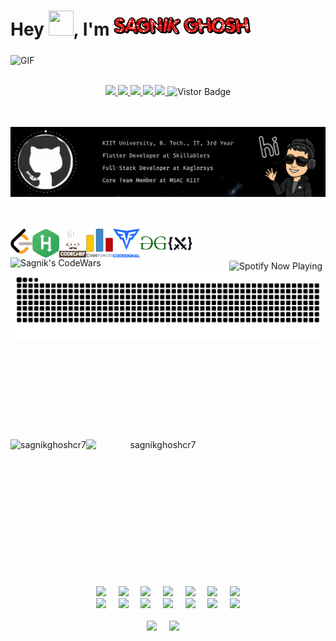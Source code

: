 <h1>Hey <img src="https://media.giphy.com/media/hvRJCLFzcasrR4ia7z/giphy.gif" height="40px" width="40px">, I'm <img src="https://github.com/sagnikghoshcr7/images/blob/master/Profile%20Readme/My%20Name%20Gif.gif" height="30px" width="220px"></h1>
<div>
  <img align="middle" alt="GIF" src="https://readme-typing-svg.herokuapp.com?lines=I'm+a+Developer;I'm+an+App+Developer;I'm+a+MERN+Developer;I'm+a++Freelancer;I+am+a+Machine+Learning+Enthusiast"/>
</div>
<br />
<div>
  <p align="middle">
  <a href="https://www.linkedin.com/in/sagnik-ghosh-564574199">
  <img src="https://img.shields.io/badge/Linkedin-blue?style=flat&logo=linkedin&labelColor=blue">
  </a>
  <a href="mailto:sagnikghoshmandra@gmail.com?subject=Hello%20Sagnik,%20From%20Github">
  <img src="https://img.shields.io/badge/-Gmail-%23db483b?style=flat&logo=Gmail&labelColor=red&logoColor=white">
  </a>
  <a href="https://www.facebook.com/profile.php?id=100036939404474">
  <img src="https://img.shields.io/badge/-Facebook-%230d8bf1?style=flat&logo=Facebook&logoColor=white">
  </a>
  <a href="https://www.instagram.com/sagnikghoshcr7">
  <img src="https://img.shields.io/badge/-Instagram-%23E4405F?style=flat&logo=Instagram&logoColor=white">
  </a>
  <a href="https://twitter.com/Sagnikghoshcr7">
  <img src="https://img.shields.io/badge/-Twitter-%231a91da?style=flat&logo=Twitter&logoColor=white">
  </a>
  <a target="_blank"><img src="https://visitor-badge.glitch.me/badge?page_id=sagnikghoshcr7.sagnikghoshcr7" alt="Vistor Badge"></a>
  </p>
</div>

<br />
<br />

<div>
  <img align="middle" alt="GIF" src="https://github.com/sagnikghoshcr7/images/blob/master/Profile%20Readme/Readme%20Header.gif"/>
</div>

<!-- <div>
  <img align="right" alt="GIF" height="300px" src="https://github.com/sagnikghoshcr7/images/blob/master/Profile%20Readme/Readme%20Header.gif"/>
</div> -->

<!-- <div>
[<img src="https://now-playing-vmk56a653q0yly06o3lmgi3g0.vercel.app/api/spotify-playing" alt="Sagnik Spotify Playing" width="350" />](https://open.spotify.com/playlist/6DDPsthhJTWi0Tnes8kXFo)
</div> -->

<br />
<br />
<br />

<div>
<a href="https://leetcode.com/sagnikghoshcr7/">
  <img align="left" alt="Sagnik's Leetcode" height="40px" width="35px" src="https://github.com/sagnikghoshcr7/images/blob/master/LeetCode_logo.png" />
</a>
<a href="https://www.hackerrank.com/sagnikghoshmand1/">
  <img align="left" alt="Sagnik's HackerRank" height="46px" width="43px" src="https://github.com/sagnikghoshcr7/images/blob/master/HackerRank.png" />
</a>
<a href="https://www.codechef.com/users/sagnikghoshcr7/">
  <img align="left" alt="Sagnik's CodeChef" height="46px" width="43px" src="https://github.com/sagnikghoshcr7/images/blob/master/CodeChef%20Logo.png" />
</a>
<a href="https://codeforces.com/profile/sagnikghoshcr7/">
  <img align="left" alt="Sagnik's CodeForces" height="46px" width="43px" src="https://github.com/sagnikghoshcr7/images/blob/master/CodeForces%20Logo.png" />
</a>
<a href="https://app.codesignal.com/profile/sagnikghoshcr7/">
  <img align="left" alt="Sagnik's CodeSignal" height="46px" width="43px" src="https://github.com/sagnikghoshcr7/images/blob/master/codesignal_logo.png" />
</a>
<a href="https://auth.geeksforgeeks.org/user/sagnikghoshcr7/practice/">
  <img align="left" alt="Sagnik's GeeksforGeeks" height="46px" width="43px" src="https://github.com/sagnikghoshcr7/images/blob/master/GeeksforGeeks%20logo.png" />
</a>
<a href="https://cssbattle.dev/player/sagnikghoshcr7/">
  <img align="left" alt="Sagnik's CSSBattle" height="46px" width="43px" src="https://github.com/sagnikghoshcr7/images/blob/master/CSSBattle.png" />
</a>
<a href="https://www.codewars.com/users/sagnikghoshcr7">
  <img align="left" width="350px" alt="Sagnik's CodeWars" src="https://www.codewars.com/users/sagnikghoshcr7/badges/large" />
</a>
</div>

<br />
<br />
<br />

<div>
<a href="https://open.spotify.com/embed/playlist/6DDPsthhJTWi0Tnes8kXFo">
  <img align="left" alt="Spotify Now Playing" src="https://spotify-git-master.sagnikghoshcr7.vercel.app/api/spotify" />
</a>
</div>

<div>
  <img align="left" alt="GIF" src="https://github.com/sagnikghoshcr7/images/blob/master/Profile%20Readme/github-contribution-grid-snake.svg"/>
</div>

<br />
<br />
<br />
<br />
<br />
<br />
<br />
<br />
<br />
<br />
<br />
<br />

<div>
<br />
<br />
<br />
<br />
<p align="center">
<img align="left" height="200" src="https://github-readme-stats.vercel.app/api?username=sagnikghoshcr7&theme=onedark" alt="sagnikghoshcr7"/> 
<img align="left" height="200" width="230" src="https://github-readme-stats.vercel.app/api/top-langs/?username=sagnikghoshcr7&hide=css&theme=nord" alt="sagnikghoshcr7" />
</p>
</div>

<br />
<br />
<br />
<br />
<br />
<br />
<br />
<br />
<br />
<br />
<br />
<br />
<br />

<p align="center">
  <img src="https://img.shields.io/badge/-React-black?style=for-the-badge&logo=react" />&nbsp;&nbsp;&nbsp;&nbsp;
  <img src="https://img.shields.io/badge/-JavaScript-black?style=for-the-badge&logo=javascript" />&nbsp;&nbsp;&nbsp;&nbsp;
  <img src="https://img.shields.io/badge/-Angular-black?style=for-the-badge&logo=angular&logoColor=ff0000" />&nbsp;&nbsp;&nbsp;&nbsp;
  <img src="https://img.shields.io/badge/-TypeScript-007ACC?style=for-the-badge&logo=typescript" />&nbsp;&nbsp;&nbsp;&nbsp;
  <img src="https://img.shields.io/badge/-Flask-black?style=for-the-badge&logo=flask" />&nbsp;&nbsp;&nbsp;&nbsp;
  <img src="https://img.shields.io/badge/-Python-black?style=for-the-badge&logo=Python" />&nbsp;&nbsp;&nbsp;&nbsp;
  <img src="https://img.shields.io/badge/-Flutter-black?style=for-the-badge&logo=Flutter&logoColor=007afb" />
  <br/>
  <img src="https://img.shields.io/badge/-Dart-black?style=for-the-badge&logo=dart&logoColor=007afb" />&nbsp;&nbsp;&nbsp;&nbsp;
  <img src="https://img.shields.io/badge/-Nodejs-black?style=for-the-badge&logo=Node.js" />&nbsp;&nbsp;&nbsp;&nbsp;
  <img src="https://img.shields.io/badge/-HTML5-E34F26?style=for-the-badge&logo=html5&logoColor=white" />&nbsp;&nbsp;&nbsp;&nbsp;
  <img src="https://img.shields.io/badge/-CSS3-1572B6?style=for-the-badge&logo=css3" />&nbsp;&nbsp;&nbsp;&nbsp;
  <img src="https://img.shields.io/badge/-MongoDB-black?style=for-the-badge&logo=mongodb" />&nbsp;&nbsp;&nbsp;&nbsp;
  <img src="https://img.shields.io/badge/-Git-black?style=for-the-badge&logo=git" />&nbsp;&nbsp;&nbsp;&nbsp;
  <img src="https://img.shields.io/badge/-GitHub-181717?style=for-the-badge&logo=github" />
  <br/>
  <br/>
  <img src="https://img.shields.io/badge/OS-Ubuntu%2020.04%20LTS-informational?style=for-the-badge&logo=ubuntu&logoColor=white" />&nbsp;&nbsp;&nbsp;&nbsp;
  <img src="https://img.shields.io/badge/Editor-VSCode-blue?style=for-the-badge&logo=visual-studio-code&logoColor=white" />&nbsp;&nbsp;&nbsp;&nbsp;
  <br/>
  <br/>
</p>
